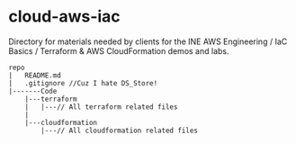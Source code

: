 # cloud-aws-iac
Directory for materials needed by clients for the INE AWS Engineering / IaC Basics / Terraform &amp; AWS CloudFormation demos and labs.
```
repo
|	README.md
|	.gitignore //Cuz I hate DS_Store!
|-------Code
	|---terraform
	|   |---// All terraform related files
	|
	|---cloudformation
	    |---// All cloudformation related files
```
